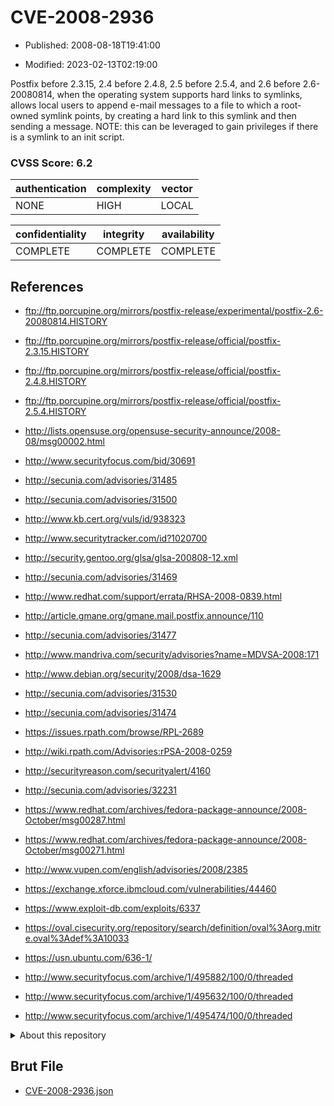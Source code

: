 # CVE-2008-2936

- Published: 2008-08-18T19:41:00

- Modified: 2023-02-13T02:19:00

Postfix before 2.3.15, 2.4 before 2.4.8, 2.5 before 2.5.4, and 2.6 before 2.6-20080814, when the operating system supports hard links to symlinks, allows local users to append e-mail messages to a file to which a root-owned symlink points, by creating a hard link to this symlink and then sending a message. NOTE: this can be leveraged to gain privileges if there is a symlink to an init script.

### CVSS Score: **6.2**

| authentication | complexity | vector |
| --- | --- | --- |
| NONE | HIGH | LOCAL |

| confidentiality | integrity | availability |
| --- | --- | --- |
| COMPLETE | COMPLETE | COMPLETE |

## References

* ftp://ftp.porcupine.org/mirrors/postfix-release/experimental/postfix-2.6-20080814.HISTORY

* ftp://ftp.porcupine.org/mirrors/postfix-release/official/postfix-2.3.15.HISTORY

* ftp://ftp.porcupine.org/mirrors/postfix-release/official/postfix-2.4.8.HISTORY

* ftp://ftp.porcupine.org/mirrors/postfix-release/official/postfix-2.5.4.HISTORY

* http://lists.opensuse.org/opensuse-security-announce/2008-08/msg00002.html

* http://www.securityfocus.com/bid/30691

* http://secunia.com/advisories/31485

* http://secunia.com/advisories/31500

* http://www.kb.cert.org/vuls/id/938323

* http://www.securitytracker.com/id?1020700

* http://security.gentoo.org/glsa/glsa-200808-12.xml

* http://secunia.com/advisories/31469

* http://www.redhat.com/support/errata/RHSA-2008-0839.html

* http://article.gmane.org/gmane.mail.postfix.announce/110

* http://secunia.com/advisories/31477

* http://www.mandriva.com/security/advisories?name=MDVSA-2008:171

* http://www.debian.org/security/2008/dsa-1629

* http://secunia.com/advisories/31530

* http://secunia.com/advisories/31474

* https://issues.rpath.com/browse/RPL-2689

* http://wiki.rpath.com/Advisories:rPSA-2008-0259

* http://securityreason.com/securityalert/4160

* http://secunia.com/advisories/32231

* https://www.redhat.com/archives/fedora-package-announce/2008-October/msg00287.html

* https://www.redhat.com/archives/fedora-package-announce/2008-October/msg00271.html

* http://www.vupen.com/english/advisories/2008/2385

* https://exchange.xforce.ibmcloud.com/vulnerabilities/44460

* https://www.exploit-db.com/exploits/6337

* https://oval.cisecurity.org/repository/search/definition/oval%3Aorg.mitre.oval%3Adef%3A10033

* https://usn.ubuntu.com/636-1/

* http://www.securityfocus.com/archive/1/495882/100/0/threaded

* http://www.securityfocus.com/archive/1/495632/100/0/threaded

* http://www.securityfocus.com/archive/1/495474/100/0/threaded

<details>
<summary>About this repository</summary> 

  This repository is part of the project [Live Hack CVE](https://github.com/Live-Hack-CVE). Main website can be found [www.live-hack.org](https://www.live-hack.org) 
  
  Made by [Sn0wAlice](https://github.com/Sn0wAlice) for the people that care about security and need to have a feed of the latest CVEs. Hope you enjoy it, don't forget to star the repo and follow me on [Twitter](https://twitter.com/Sn0wAlice) and [Github](https://github.com/Sn0wAlice). And that is my [personnal website](https://www.alice-snow.me/)

  - [Home Page](https://github.com/Live-Hack-CVE)
  - [Framework](https://github.com/Live-Hack-CVE/cve-framework)
  - [CVE database](https://github.com/Live-Hack-CVE/full_database)
  - [Changelog](https://github.com/Live-Hack-CVE/Changelog)
</details>

## Brut File

* [CVE-2008-2936.json](https://raw.githubusercontent.com/Live-Hack-CVE/full_database/main/cves/2008/CVE-2008-2936.json)

